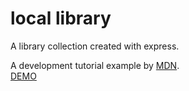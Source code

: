 # local library
A library collection created with express.

A development tutorial example by [MDN](https://developer.mozilla.org/en-US/docs/Learn/Server-side/Express_Nodejs/Tutorial_local_library_website).  
[DEMO](https://serene-ocean-96309.herokuapp.com/)
